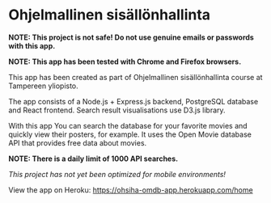 # Ohjelmallinen sisällönhallinta

**NOTE: This project is not safe! Do not use genuine emails or passwords with this app.**

**NOTE: This app has been tested with Chrome and Firefox browsers.**

This app has been created as part of Ohjelmallinen sisällönhallinta course at Tampereen yliopisto.

The app consists of a Node.js + Express.js backend, PostgreSQL database and React frontend. Search result visualisations 
use D3.js library.

With this app You can search the database for your favorite movies and quickly view their posters, for example. It uses the Open Movie database API that provides free data about movies.

**NOTE: There is a daily limit of 1000 API searches.**

*This project has not yet been optimized for mobile environments!*

View the app on Heroku:
https://ohsiha-omdb-app.herokuapp.com/home
